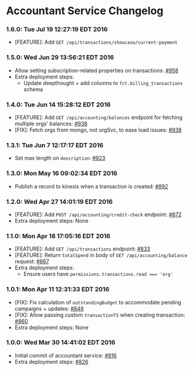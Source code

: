 # Accountant Service Changelog

### 1.6.0: Tue Jul 19 12:27:19 EDT 2016
* [FEATURE]: Add `GET /api/transactions/showcase/current-payment`

### 1.5.0: Wed Jun 29 13:56:21 EDT 2016
* Allow setting subscription-related properties on transactions: [#958](https://github.com/cinema6/cwrx/issues/958)
* Extra deployment steps:
    * Update deepthought + add columns to `fct.billing_transactions` schema

### 1.4.0: Tue Jun 14 15:28:12 EDT 2016
* [FEATURE]: Add `GET /api/accounting/balances` endpoint for fetching multiple orgs' balances: [#938](https://github.com/cinema6/cwrx/issues/938)
* [FIX]: Fetch orgs from mongo, not orgSvc, to ease load issues: [#938](https://github.com/cinema6/cwrx/issues/938)

### 1.3.1: Tue Jun  7 12:17:17 EDT 2016
* Set max length on `description`: [#923](https://github.com/cinema6/cwrx/pull/923)

### 1.3.0: Mon May 16 09:02:34 EDT 2016
* Publish a record to kinesis when a transaction is created: [#892](https://github.com/cinema6/cwrx/pull/892)

### 1.2.0: Wed Apr 27 14:01:19 EDT 2016
* [FEATURE]: Add `POST /api/accounting/credit-check` endpoint: [#872](https://github.com/cinema6/cwrx/issues/872)
* Extra deployment steps: None

### 1.1.0: Mon Apr 18 17:05:16 EDT 2016
* [FEATURE]: Add `GET /api/transactions` endpoint: [#833](https://github.com/cinema6/cwrx/issues/833)
* [FEATURE]: Return `totalSpend` in body of `GET /api/accounting/balance` request: [#867](https://github.com/cinema6/cwrx/issues/867)
* Extra deployment steps:
    * Ensure users have `permissions.transactions.read === 'org'`

### 1.0.1: Mon Apr 11 12:31:33 EDT 2016
* [FIX]: Fix calculation of `outstandingBudget` to accommodate pending campaigns + updates: [#849](https://github.com/cinema6/cwrx/issues/849)
* [FIX]: Allow passing custom `transactionTS` when creating transaction: [#860](https://github.com/cinema6/cwrx/pull/860)
* Extra deployment steps: None

### 1.0.0: Wed Mar 30 14:41:02 EDT 2016
* Initial commit of accountant service: [#816](https://github.com/cinema6/cwrx/issues/816)
* Extra deployment steps: [#826](https://github.com/cinema6/cwrx/issues/826)

